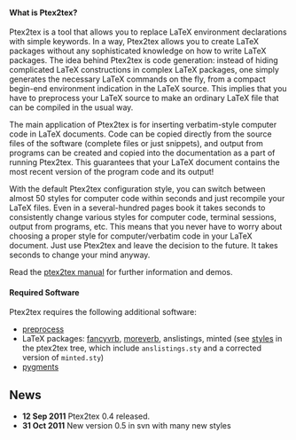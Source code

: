 #### What is Ptex2tex? ####

Ptex2tex is a tool that allows you to replace LaTeX environment
declarations with simple keywords. In a way, Ptex2tex allows you to
create LaTeX packages without any sophisticated knowledge on how to
write LaTeX packages. The idea behind Ptex2tex is code generation:
instead of hiding complicated LaTeX constructions in complex LaTeX
packages, one simply generates the necessary LaTeX commands on the fly,
from a compact begin-end environment indication in the LaTeX
source. This implies that you have to preprocess your LaTeX source to
make an ordinary LaTeX file that can be compiled in the usual way.

The main application of Ptex2tex is for inserting verbatim-style
computer code in LaTeX documents. Code can be copied directly from the
source files of the software (complete files or just snippets), and
output from programs can be created and copied into the documentation as
a part of running Ptex2tex. This guarantees that your LaTeX document
contains the most recent version of the program code and its output!

With the default Ptex2tex configuration style, you can switch between
almost 50 styles for computer code within seconds and just recompile your
LaTeX files. Even in a several-hundred pages book it takes seconds to
consistently change various styles for computer code, terminal sessions,
output from programs, etc. This means that you never have to worry about
choosing a proper style for computer/verbatim code in your LaTeX
document. Just use Ptex2tex and leave the decision to the future. It
takes seconds to change your mind anyway.

Read the [ptex2tex manual](https://ptex2tex.googlecode.com/svn/trunk/doc/ptex2tex_doc.pdf)
for further information and demos.

#### Required Software ####

Ptex2tex requires the following additional software:


  * [preprocess](http://code.google.com/p/preprocess)
  * LaTeX packages: [fancyvrb](http://www.ctan.org/pkg/fancyvrb),   [moreverb](http://www.ctan.org/pkg/moreverb), anslistings, minted   (see [styles](https://ptex2tex.googlecode.com/svn/trunk/latex/styles)   in the ptex2tex tree, which include `anslistings.sty` and a corrected   version of `minted.sty`)
  * [pygments](http://pygments.org)


## News ##
  * **12 Sep 2011** Ptex2tex 0.4 released.
  * **31 Oct 2011** New version 0.5 in svn with many new styles